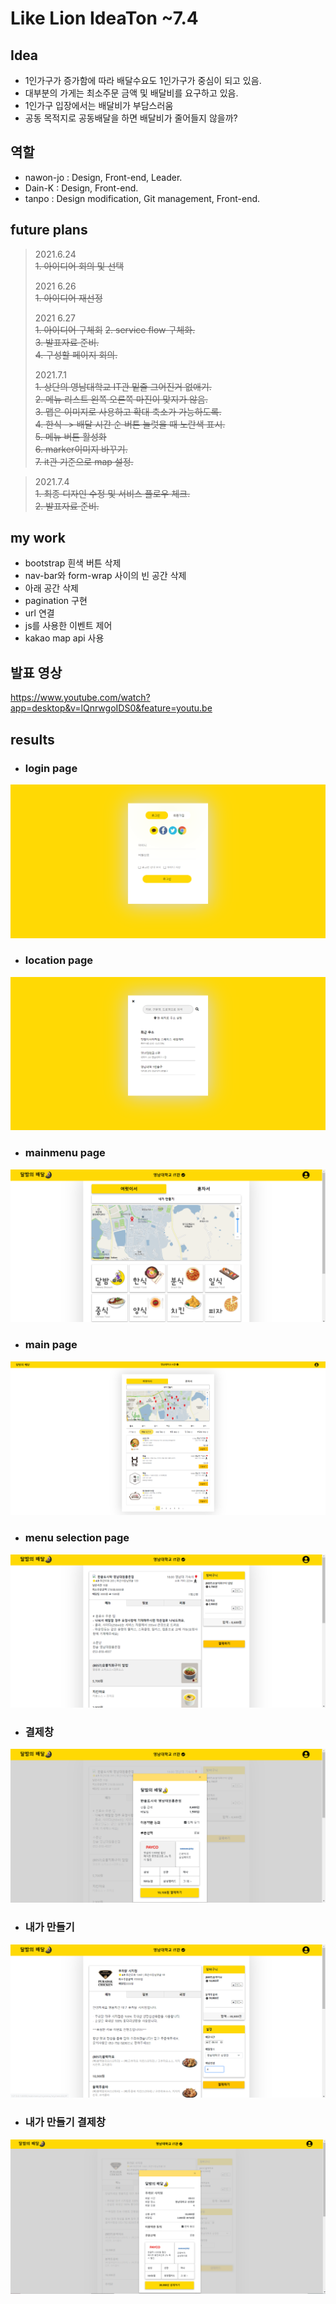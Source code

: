 # Like Lion IdeaTon ~7.4    
## Idea
* 1인가구가 증가함에 따라 배달수요도 1인가구가 중심이 되고 있음.
* 대부분의 가게는 최소주문 금액 및 배달비를 요구하고 있음.
* 1인가구 입장에서는 배달비가 부담스러움
* 공동 목적지로 공동배달을 하면 배달비가 줄어들지 않을까?    

## 역할    
* nawon-jo : Design, Front-end, Leader.    
* Dain-K   : Design, Front-end.   
* tanpo    : Design modification, Git management, Front-end.   

## future plans   
> 2021.6.24   
> ~~1. 아이디어 회의 및 선택~~  
>     
> 2021 6.26  
> ~~1. 아이디어 재선정~~  
>   
> 2021 6.27   
> ~~1. 아이디어 구체회~~
> ~~2. service flow 구체화.~~   
> ~~3. 발표자료 준비.~~   
> ~~4. 구성할 페이지 회의.~~  
>   
> 2021.7.1    
> ~~1. 상단의 영남대학교 IT관 밑줄 그어진거 없애기.~~  
> ~~2. 메뉴 리스트 왼쪽 오른쪽 마진이 맞지가 않음.~~      
> ~~3. 맵은 이미지로 사용하고 확대 축소가 가능하도록.~~   
> ~~4. 한식 -> 배달 시간 순 버튼 눌럿을 때 노란색 표시.~~   
> ~~5. 메뉴 버튼 활성화~~    
> ~~6. marker이미지 바꾸기.~~   
> ~~7. it관 기준으로 map 설정.~~    

> 2021.7.4    
> ~~1. 최종 디자인 수정 및 서비스 플로우 체크.~~    
> ~~2. 발표자료 준비.~~    


## my work
* bootstrap 흰색 버튼 삭제
* nav-bar와 form-wrap 사이의 빈 공간 삭제
* 아래 공간 삭제
* pagination 구현
* url 연결
* js를 사용한 이벤트 제어
* kakao map api 사용   

## 발표 영상   
https://www.youtube.com/watch?app=desktop&v=lQnrwgoIDS0&feature=youtu.be

## results
* ### login page
<img src='results/login.png'>   

* ### location page    
<img src='results/location.png'>   

* ### mainmenu page   
<img src='results/mainmenu.png'>   

* ### main page     
<img src='results/main.png'>   

* ### menu selection page   
<img src='results/menulist.png'>   

* ### 결제창   
<img src='results/payment.png'>   

* ### 내가 만들기   
<img src='results/make_menu.png'>   

* ### 내가 만들기 결제창   
<img src='results/make_menu_payment.png'>    



